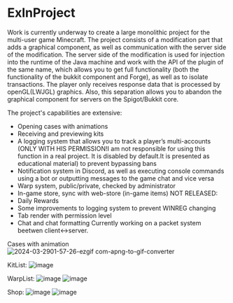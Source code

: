 # ExlnProject
Work is currently underway to create a large monolithic project for the multi-user game Minecraft.
The project consists of a modification part that adds a graphical component, as well as communication with the server side of the modification. 
The server side of the modification is used for injection into the runtime of the Java machine and work with the API of the plugin of the same name, 
which allows you to get full functionality (both the functionality of the bukkit component and Forge), as well as to isolate transactions.
The player only receives response data that is processed by openGL(LWJGL) graphics.
Also, this separation allows you to abandon the graphical component for servers on the Spigot/Bukkit core.

The project's capabilities are extensive:
- Opening cases with animations
- Receiving and previewing kits
- A logging system that allows you to track a player’s multi-accounts (ONLY WITH HIS PERMISSION!I am not responsible for using this function in a real project.
  It is disabled by default.It is presented as educational material) to prevent bypassing bans
- Notification system in Discord, as well as executing console commands using a bot or outputting messages to the game chat and vice versa
- Warp system, public/private, checked by administrator
- In-game store, sync with web-store (in-game items)
NOT RELEASED:
- Daily Rewards
- Some improvements to logging system to prevent WINREG changing
- Tab render with permission level
- Chat and chat formatting
Currently working on a packet system beetwen client<->server.

Cases with animation
![2024-03-2901-57-26-ezgif com-apng-to-gif-converter](https://github.com/Laytin/ExlnProject/assets/70861524/a13d06fa-cf56-40e6-be07-142f5c606a52)

KitList:
![image](https://github.com/Laytin/ExlnProject/assets/70861524/b4bda941-77c1-4a08-95b2-3ab2f709df2e)


WarpList:
![image](https://github.com/Laytin/ExlnProject/assets/70861524/1392bf2a-0420-472f-bfc8-08c97f26f666)
![image](https://github.com/Laytin/ExlnProject/assets/70861524/77403d22-8563-4ee2-b64b-ed2aae1cb14f)

Shop:
![image](https://github.com/Laytin/ExlnProject/assets/70861524/526efb75-d834-456b-93bd-1c0837330fb3)
![image](https://github.com/Laytin/ExlnProject/assets/70861524/2b4d6fcc-e360-42d0-969d-a96a78f85410)
